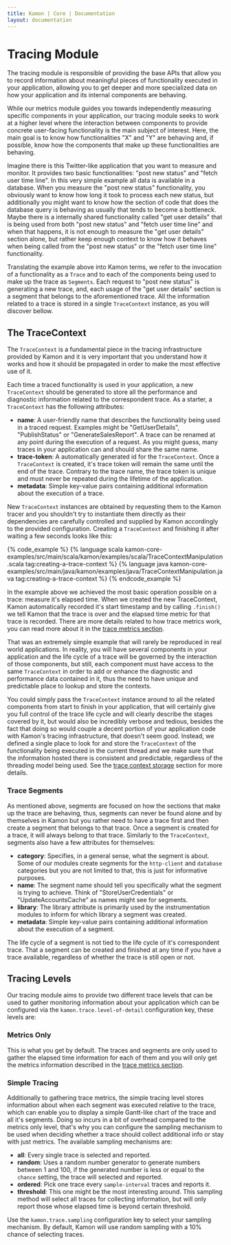 ```yaml
---
title: Kamon | Core | Documentation
layout: documentation
---
```


Tracing Module
==============

The tracing module is responsible of providing the base APIs that allow you to record information about meaningful
pieces of functionality executed in your application, allowing you to get deeper and more specialized data on how your
application and its internal components are behaving.

While our metrics module guides you towards independently measuring specific components in your application, our tracing
module seeks to work at a higher level where the interaction between components to provide concrete user-facing
functionality is the main subject of interest. Here, the main goal is to know how functionalities "X" and "Y" are
behaving and, if possible, know how the components that make up these functionalities are behaving.

Imagine there is this Twitter-like application that you want to measure and monitor. It provides two basic
functionalities: "post new status" and "fetch user time line". In this very simple example all data is available in a
database. When you measure the "post new status" functionality, you obviously want to know how long it took to process
each new status, but additionally you might want to know how the section of code that does the database query is
behaving as usually that tends to become a bottleneck. Maybe there is a internally shared functionality called "get user
details" that is being used from both "post new status" and "fetch user time line" and when that happens, it is not
enough to measure the "get user details" section alone, but rather keep enough context to know how it behaves when
being called from the "post new status" or the "fetch user time line" functionality.

Translating the example above into Kamon terms, we refer to the invocation of a functionality as a `Trace` and to each
of the components being used to make up the trace as `Segments`. Each request to "post new status" is generating a new
trace, and, each usage of the "get user details" section is a segment that belongs to the aforementioned trace. All the
information related to a trace is stored in a single `TraceContext` instance, as you will discover bellow.



The TraceContext
----------------

The `TraceContext` is a fundamental piece in the tracing infrastructure provided by Kamon and it is very important that
you understand how it works and how it should be propagated in order to make the most effective use of it.

Each time a traced functionality is used in your application, a new `TraceContext` should be generated to store all the
performance and diagnostic information related to the correspondent trace. As a starter, a `TraceContext` has the
following attributes:

* __name__: A user-friendly name that describes the functionality being used in a traced request. Examples might be
"GetUserDetails", "PublishStatus" or "GenerateSalesReport". A trace can be renamed at any point during the execution of
a request. As you might guess, many traces in your application can and should share the same name.
* __trace-token__: A automatically generated id for the `TraceContext`. Once a `TraceContext` is created, it's trace token
will remain the same until the end of the trace. Contrary to the trace name, the trace token is unique and must never be
repeated during the lifetime of the application.
* __metadata__: Simple key-value pairs containing additional information about the execution of a trace.

New `TraceContext` instances are obtained by requesting them to the Kamon tracer and you shouldn't try to instantiate
them directly as their dependencies are carefully controlled and supplied by Kamon accordingly to the provided
configuration. Creating a `TraceContext` and finishing it after waiting a few seconds looks like this:

{% code_example %}
{%   language scala kamon-core-examples/src/main/scala/kamon/examples/scala/TraceContextManipulation.scala tag:creating-a-trace-context %}
{%   language java kamon-core-examples/src/main/java/kamon/examples/java/TraceContextManipulation.java tag:creating-a-trace-context %}
{% endcode_example %}

In the example above we achieved the most basic operation possible on a trace: measure it's elapsed time. When we
created the new TraceContext, Kamon automatically recorded it's start timestamp and by calling `.finish()` we tell Kamon
that the trace is over and the elapsed time metric for that trace is recorded. There are more details related to how
trace metrics work, you can read more about it in the [trace metrics section].

That was an extremely simple example that will rarely be reproduced in real world applications. In reality, you will
have several components in your application and the life cycle of a trace will be governed by the interaction of those
components, but still, each component must have access to the same `TraceContext` in order to add or enhance the
diagnostic and performance data contained in it, thus the need to have unique and predictable place to lookup and store
the contexts.

You could simply pass the `TraceContext` instance around to all the related components from start to finish in your
application, that will certainly give you full control of the trace life cycle and will clearly describe the stages
covered by it, but would also be incredibly verbose and tedious, besides the fact that doing so would couple a decent
portion of your application code with Kamon's tracing infrastructure, that doesn't seem good. Instead, we defined a
single place to look for and store the `TraceContext` of the functionality being executed in the current thread and we
make sure that the information hosted there is consistent and predictable, regardless of the threading model being used.
See the [trace context storage] section for more details.


### Trace Segments ###

As mentioned above, segments are focused on how the sections that make up the trace are behaving, thus, segments can
never be found alone and by themselves in Kamon but you rather need to have a trace first and then create a segment that
belongs to that trace. Once a segment is created for a trace, it will always belong to that trace. Similarly to the
`TraceContext`, segments also have a few attributes for themselves:

* __category__: Specifies, in a general sense, what the segment is about. Some of our modules create segments for the
`http-client` and `database` categories but you are not limited to that, this is just for informative purposes.
* __name__: The segment name should tell you specifically what the segment is trying to achieve. Think of "StoreUserCredentials"
or "UpdateAccountsCache" as names might see for segments.
* __library__: The library attribute is primarily used by the instrumentation modules to inform for which library a
segment was created.
* __metadata__: Simple key-value pairs containing additional information about the execution of a segment.

The life cycle of a segment is not tied to the life cycle of it's correspondent trace. That a segment can be created and
finished at any time if you have a trace available, regardless of whether the trace is still open or not.



Tracing Levels
--------------

Our tracing module aims to provide two different trace levels that can be used to gather monitoring information about
your application which can be configured via the `kamon.trace.level-of-detail` configuration key, these levels are:


### Metrics Only ###

This is what you get by default. The traces and segments are only used to gather the elapsed time information for each
of them and you will only get the metrics information described in the [trace metrics section].

### Simple Tracing ###

Additionally to gathering trace metrics, the simple tracing level stores information about when each segment was
executed relative to the trace, which can enable you to display a simple Gantt-like chart of the trace and all it's
segments. Doing so incurs in a bit of overhead compared to the metrics only level, that's why you can configure the
sampling mechanism to be used when deciding whether a trace should collect additional info or stay with just metrics.
The available sampling mechanisms are:

* __all__: Every single trace is selected and reported.
* __random__: Uses a random number generator to generate numbers between 1 and 100, if the generated number is less or
equal to the `chance` setting, the trace will selected and reported.
* __ordered__: Pick one trace every `sample-interval` traces and reports it.
* __threshold__: This one might be the most interesting around. This sampling method will select all traces for collecting
information, but will only report those whose elapsed time is beyond certain threshold.

Use the `kamon.trace.sampling` configuration key to select your sampling mechanism. By default, Kamon will use random
sampling with a 10% chance of selecting traces.




[trace manipulation]: /core/tracing/trace-context-manipulation/
[trace metrics section]: /core/tracing/trace-metrics/
[trace context storage]: /core/tracing/trace-context-storage/
